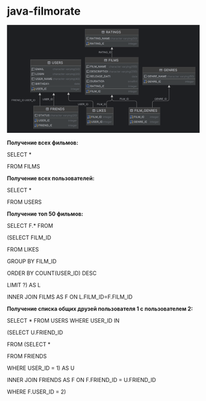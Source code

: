 # java-filmorate

![database.png](database.png)

**Получение всех фильмов:**

SELECT *

FROM FILMS

**Получение всех пользователей:**

SELECT *

FROM USERS

**Получение топ 50 фильмов:**

SELECT F.* FROM 

(SELECT FILM_ID 

FROM LIKES 

GROUP BY FILM_ID 

ORDER BY COUNT(USER_ID) DESC

LIMIT ?) AS L 

INNER JOIN FILMS AS F ON L.FILM_ID=F.FILM_ID

**Получение списка общих друзей пользователя 1 с пользователем 2:**

SELECT * FROM USERS WHERE USER_ID IN

(SELECT U.FRIEND_ID 

FROM (SELECT *

FROM FRIENDS 

WHERE USER_ID = 1) AS U 

INNER JOIN FRIENDS AS F ON F.FRIEND_ID = U.FRIEND_ID 

WHERE F.USER_ID = 2)
